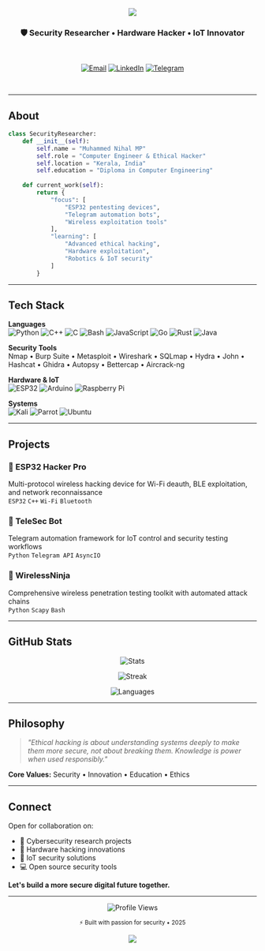 <div align="center">

<!-- Minimalist Header -->
<img src="https://capsule-render.vercel.app/api?type=waving&color=gradient&customColorList=6,11,20&height=150&section=header&text=MUHAMMED%20NIHAL%20MP&fontSize=35&fontColor=fff&animation=fadeIn&fontAlignY=38"/>

<br>

### 🛡️ Security Researcher • Hardware Hacker • IoT Innovator

<br>

[![Email](https://img.shields.io/badge/Email-D14836?style=flat&logo=gmail&logoColor=white)](mailto:muhammadnihalmp955@gmail.com)
[![LinkedIn](https://img.shields.io/badge/LinkedIn-0077B5?style=flat&logo=linkedin&logoColor=white)](https://www.linkedin.com/in/muhammed-nihal-mp-96a346283/)
[![Telegram](https://img.shields.io/badge/Telegram-26A5E4?style=flat&logo=telegram&logoColor=white)](https://t.me/Muhammed_Nihal_MP)

<br>

</div>

---

## About

```python
class SecurityResearcher:
    def __init__(self):
        self.name = "Muhammed Nihal MP"
        self.role = "Computer Engineer & Ethical Hacker"
        self.location = "Kerala, India"
        self.education = "Diploma in Computer Engineering"
        
    def current_work(self):
        return {
            "focus": [
                "ESP32 pentesting devices",
                "Telegram automation bots",
                "Wireless exploitation tools"
            ],
            "learning": [
                "Advanced ethical hacking",
                "Hardware exploitation",
                "Robotics & IoT security"
            ]
        }
```

---

## Tech Stack

**Languages**  
![Python](https://img.shields.io/badge/Python-3776AB?style=flat&logo=python&logoColor=white)
![C++](https://img.shields.io/badge/C++-00599C?style=flat&logo=cplusplus&logoColor=white)
![C](https://img.shields.io/badge/C-A8B9CC?style=flat&logo=c&logoColor=black)
![Bash](https://img.shields.io/badge/Bash-4EAA25?style=flat&logo=gnu-bash&logoColor=white)
![JavaScript](https://img.shields.io/badge/JavaScript-F7DF1E?style=flat&logo=javascript&logoColor=black)
![Go](https://img.shields.io/badge/Go-00ADD8?style=flat&logo=go&logoColor=white)
![Rust](https://img.shields.io/badge/Rust-000000?style=flat&logo=rust&logoColor=white)
![Java](https://img.shields.io/badge/Java-ED8B00?style=flat&logo=openjdk&logoColor=white)

**Security Tools**  
Nmap • Burp Suite • Metasploit • Wireshark • SQLmap • Hydra • John • Hashcat • Ghidra • Autopsy • Bettercap • Aircrack-ng

**Hardware & IoT**  
![ESP32](https://img.shields.io/badge/ESP32-000000?style=flat&logo=espressif&logoColor=white)
![Arduino](https://img.shields.io/badge/Arduino-00979D?style=flat&logo=arduino&logoColor=white)
![Raspberry Pi](https://img.shields.io/badge/Raspberry_Pi-C51A4A?style=flat&logo=raspberry-pi&logoColor=white)

**Systems**  
![Kali](https://img.shields.io/badge/Kali_Linux-557C94?style=flat&logo=kali-linux&logoColor=white)
![Parrot](https://img.shields.io/badge/Parrot_OS-33CCFF?style=flat&logo=parrot-security&logoColor=white)
![Ubuntu](https://img.shields.io/badge/Ubuntu-E95420?style=flat&logo=ubuntu&logoColor=white)

---

## Projects

### 🔧 ESP32 Hacker Pro
Multi-protocol wireless hacking device for Wi-Fi deauth, BLE exploitation, and network reconnaissance  
`ESP32` `C++` `Wi-Fi` `Bluetooth`

### 🤖 TeleSec Bot
Telegram automation framework for IoT control and security testing workflows  
`Python` `Telegram API` `AsyncIO`

### 📡 WirelessNinja
Comprehensive wireless penetration testing toolkit with automated attack chains  
`Python` `Scapy` `Bash`

---

## GitHub Stats

<div align="center">

![Stats](https://github-readme-stats.vercel.app/api?username=Muhammednihalmp&show_icons=true&theme=dark&hide_border=true&bg_color=0d1117&title_color=00d9ff&icon_color=00d9ff&text_color=c9d1d9)

![Streak](https://github-readme-streak-stats.herokuapp.com?user=Muhammednihalmp&theme=dark&hide_border=true&background=0d1117&stroke=00d9ff&ring=00d9ff&fire=ff6b6b&currStreakLabel=00d9ff)

![Languages](https://github-readme-stats.vercel.app/api/top-langs/?username=Muhammednihalmp&layout=compact&theme=dark&hide_border=true&bg_color=0d1117&title_color=00d9ff&text_color=c9d1d9&langs_count=8)

</div>

---

## Philosophy

> *"Ethical hacking is about understanding systems deeply to make them more secure, not about breaking them. Knowledge is power when used responsibly."*

**Core Values:** Security • Innovation • Education • Ethics

---

## Connect

Open for collaboration on:
- 🔐 Cybersecurity research projects
- 🔧 Hardware hacking innovations
- 🤖 IoT security solutions
- 💻 Open source security tools

**Let's build a more secure digital future together.**

---

<div align="center">

![Profile Views](https://komarev.com/ghpvc/?username=Muhammednihalmp&color=00d9ff&style=flat)

<sub>⚡ Built with passion for security • 2025</sub>

<img src="https://capsule-render.vercel.app/api?type=waving&color=gradient&customColorList=6,11,20&height=100&section=footer"/>

</div>
